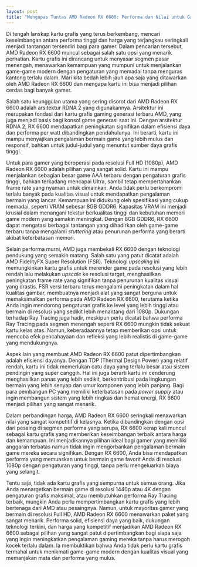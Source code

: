 ```yaml
---
layout: post
title: "Mengupas Tuntas AMD Radeon RX 6600: Performa dan Nilai untuk Gaming"
---
```


Di tengah lanskap kartu grafis yang terus berkembang, mencari keseimbangan antara performa tinggi dan harga yang terjangkau seringkali menjadi tantangan tersendiri bagi para gamer. Dalam pencarian tersebut, AMD Radeon RX 6600 muncul sebagai salah satu opsi yang menarik perhatian. Kartu grafis ini dirancang untuk menyasar segmen pasar menengah, menawarkan kemampuan yang mumpuni untuk menjalankan game-game modern dengan pengaturan yang memadai tanpa menguras kantong terlalu dalam. Mari kita bedah lebih jauh apa saja yang ditawarkan oleh AMD Radeon RX 6600 dan mengapa kartu ini bisa menjadi pilihan cerdas bagi banyak gamer.

Salah satu keunggulan utama yang sering disorot dari AMD Radeon RX 6600 adalah arsitektur RDNA 2 yang digunakannya. Arsitektur ini merupakan fondasi dari kartu grafis gaming generasi terbaru AMD, yang juga menjadi basis bagi konsol game generasi saat ini. Dengan arsitektur RDNA 2, RX 6600 mendapatkan peningkatan signifikan dalam efisiensi daya dan performa per watt dibandingkan pendahulunya. Ini berarti, kartu ini mampu menyajikan pengalaman bermain game yang lebih mulus dan responsif, bahkan untuk judul-judul yang menuntut sumber daya grafis tinggi.

Untuk para gamer yang beroperasi pada resolusi Full HD (1080p), AMD Radeon RX 6600 adalah pilihan yang sangat solid. Kartu ini mampu menjalankan sebagian besar game AAA terbaru dengan pengaturan grafis tinggi, bahkan terkadang mencapai Ultra, sambil tetap mempertahankan frame rate yang nyaman untuk dimainkan. Anda tidak perlu berkompromi terlalu banyak pada kualitas visual untuk mendapatkan pengalaman bermain yang lancar. Kemampuan ini didukung oleh spesifikasi yang cukup memadai, seperti VRAM sebesar 8GB GDDR6. Kapasitas VRAM ini menjadi krusial dalam menangani tekstur berkualitas tinggi dan kebutuhan memori game modern yang semakin meningkat. Dengan 8GB GDDR6, RX 6600 dapat mengatasi berbagai tantangan yang dihadirkan oleh game-game terbaru tanpa mengalami *stuttering* atau penurunan performa yang berarti akibat keterbatasan memori.

Selain performa murni, AMD juga membekali RX 6600 dengan teknologi pendukung yang semakin matang. Salah satu yang patut dicatat adalah AMD FidelityFX Super Resolution (FSR). Teknologi *upscaling* ini memungkinkan kartu grafis untuk merender game pada resolusi yang lebih rendah lalu melakukan *upscale* ke resolusi target, menghasilkan peningkatan frame rate yang signifikan tanpa penurunan kualitas visual yang drastis. FSR versi terbaru terus mengalami peningkatan dalam hal kualitas gambar, membuatnya menjadi alat yang sangat berguna untuk memaksimalkan performa pada AMD Radeon RX 6600, terutama ketika Anda ingin mendorong pengaturan grafis ke level yang lebih tinggi atau bermain di resolusi yang sedikit lebih menantang dari 1080p. Dukungan terhadap Ray Tracing juga hadir, meskipun perlu dicatat bahwa performa Ray Tracing pada segmen menengah seperti RX 6600 mungkin tidak sekuat kartu kelas atas. Namun, keberadaannya tetap memberikan opsi untuk mencoba efek pencahayaan dan refleksi yang lebih realistis di game-game yang mendukungnya.

Aspek lain yang membuat AMD Radeon RX 6600 patut dipertimbangkan adalah efisiensi dayanya. Dengan TDP (Thermal Design Power) yang relatif rendah, kartu ini tidak memerlukan catu daya yang terlalu besar atau sistem pendingin yang super canggih. Hal ini juga berarti kartu ini cenderung menghasilkan panas yang lebih sedikit, berkontribusi pada lingkungan bermain yang lebih senyap dan umur komponen yang lebih panjang. Bagi para pembangun PC yang memiliki keterbatasan pada *power supply* atau ingin membangun sistem yang lebih ringkas dan hemat energi, RX 6600 menjadi pilihan yang sangat menarik.

Dalam perbandingan harga, AMD Radeon RX 6600 seringkali menawarkan nilai yang sangat kompetitif di kelasnya. Ketika dibandingkan dengan opsi dari pesaing di segmen performa yang serupa, RX 6600 kerap kali muncul sebagai kartu grafis yang memberikan keseimbangan terbaik antara harga dan kemampuan. Ini menjadikannya pilihan ideal bagi gamer yang memiliki anggaran terbatas namun tidak ingin mengorbankan pengalaman bermain game mereka secara signifikan. Dengan RX 6600, Anda bisa mendapatkan performa yang memuaskan untuk bermain game favorit Anda di resolusi 1080p dengan pengaturan yang tinggi, tanpa perlu mengeluarkan biaya yang selangit.

Tentu saja, tidak ada kartu grafis yang sempurna untuk semua orang. Jika Anda menargetkan bermain game di resolusi 1440p atau 4K dengan pengaturan grafis maksimal, atau membutuhkan performa Ray Tracing terbaik, mungkin Anda perlu mempertimbangkan kartu grafis yang lebih bertenaga dari AMD atau pesaingnya. Namun, untuk mayoritas gamer yang bermain di resolusi Full HD, AMD Radeon RX 6600 menawarkan paket yang sangat menarik. Performa solid, efisiensi daya yang baik, dukungan teknologi terkini, dan harga yang kompetitif menjadikan AMD Radeon RX 6600 sebagai pilihan yang sangat patut dipertimbangkan bagi siapa saja yang ingin meningkatkan pengalaman gaming mereka tanpa harus merogoh kocek terlalu dalam. Ia membuktikan bahwa Anda tidak perlu kartu grafis termahal untuk menikmati game-game modern dengan kualitas visual yang memanjakan mata dan performa yang mulus.
